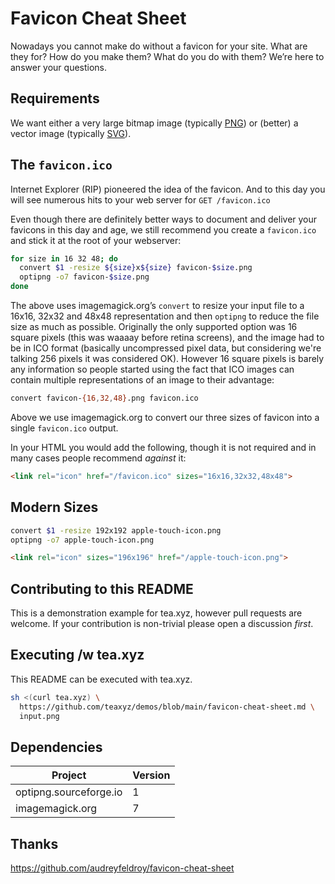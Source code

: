 # Favicon Cheat Sheet

Nowadays you cannot make do without a favicon for your site. What are they
for? How do you make them? What do you do with them? We’re here to answer
your questions.

## Requirements

We want either a very large bitmap image (typically [PNG]) or (better) a
vector image (typically [SVG]).

## The `favicon.ico`

Internet Explorer (RIP) pioneered the idea of the favicon. And to this day
you will see numerous hits to your web server for `GET /favicon.ico`

Even though there are definitely better ways to document and deliver your
favicons in this day and age, we still recommend you create a `favicon.ico`
and stick it at the root of your webserver:

```sh
for size in 16 32 48; do
  convert $1 -resize ${size}x${size} favicon-$size.png
  optipng -o7 favicon-$size.png
done
```

The above uses imagemagick.org’s `convert` to resize your input file to a
16x16, 32x32 and 48x48 representation and then `optipng` to reduce the file
size as much as possible.
Originally the only supported option was 16 square pixels
(this was waaaay before retina screens), and the image had to be in ICO
format (basically uncompressed pixel data, but considering we're talking 256
pixels it was considered OK). However 16 square pixels is barely any
information so people started using the fact that ICO images can contain
multiple representations of an image to their advantage:

```sh
convert favicon-{16,32,48}.png favicon.ico
```

Above we use imagemagick.org to convert our three sizes of favicon into a
single `favicon.ico` output.

In your HTML you would add the following, though it is not required and in
many cases people recommend *against* it:

```html
<link rel="icon" href="/favicon.ico" sizes="16x16,32x32,48x48">
```

## Modern Sizes

```sh
convert $1 -resize 192x192 apple-touch-icon.png
optipng -o7 apple-touch-icon.png
```

```html
<link rel="icon" sizes="196x196" href="/apple-touch-icon.png">
```

## Contributing to this README

This is a demonstration example for tea.xyz, however pull requests are
welcome. If your contribution is non-trivial please open a discussion *first*.

## Executing /w tea.xyz

This README can be executed with tea.xyz.

```sh
sh <(curl tea.xyz) \
  https://github.com/teaxyz/demos/blob/main/favicon-cheat-sheet.md \
  input.png
```

## Dependencies

| Project                | Version |
|------------------------|---------|
| optipng.sourceforge.io | 1       |
| imagemagick.org        | 7       |


## Thanks

https://github.com/audreyfeldroy/favicon-cheat-sheet


[PNG]: https://en.wikipedia.org/wiki/Portable_Network_Graphics
[SVG]: https://developer.mozilla.org/en-US/docs/Web/SVG
